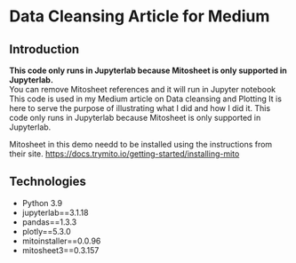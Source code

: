 # Data Cleansing Article for Medium

## Introduction
<b>This code only runs in Jupyterlab because Mitosheet is only supported in Jupyterlab.</b><br>
You can remove Mitosheet references and it will run in Jupyter notebook<br>
This code is used in my Medium article on Data cleansing and Plotting
It is here to serve the purpose of illustrating what I did and how I did it.
This code only runs in Jupyterlab because Mitosheet is only supported in Jupyterlab.

Mitosheet in this demo needd to be installed using the instructions from their site.
https://docs.trymito.io/getting-started/installing-mito

## Technologies
* Python 3.9
* jupyterlab==3.1.18
* pandas==1.3.3
* plotly==5.3.0
* mitoinstaller==0.0.96     
* mitosheet3==0.3.157
